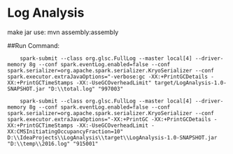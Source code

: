 # Log Analysis

make jar use:
        mvn assembly:assembly

##Run Command:

        
        spark-submit --class org.glsc.FullLog --master local[4] --driver-memory 8g --conf spark.eventLog.enabled=false --conf spark.serializer=org.apache.spark.serializer.KryoSerializer --conf spark.executor.extraJavaOptions="-verbose:gc -XX:+PrintGCDetails -XX:+PrintGCTimeStamps -XX:-UseGCOverheadLimit" target/LogAnalysis-1.0-SNAPSHOT.jar "D:\\total.log" "997003"

        spark-submit --class org.glsc.FullLog --master local[4] --driver-memory 8g --conf spark.eventLog.enabled=false --conf spark.serializer=org.apache.spark.serializer.KryoSerializer --conf spark.executor.extraJavaOptions="-XX:+PrintGC -XX:+PrintGCDetails -XX:+PrintGCTimeStamps -XX:-UseGCOverheadLimit -XX:CMSInitiatingOccupancyFraction=10" D:\\IdeaProjects\\LogAnalysis\\target\\LogAnalysis-1.0-SNAPSHOT.jar "D:\\temp\\2016.log" "915001"